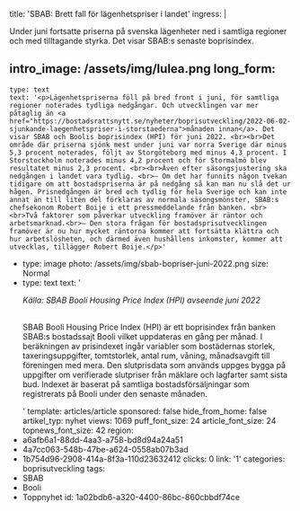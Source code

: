 title: 'SBAB: Brett fall för lägenhetspriser i landet'
ingress: |
  <p>Under juni fortsatte priserna på svenska lägenheter ned i samtliga regioner och med tilltagande styrka. Det visar SBAB:s senaste boprisindex.
  </p>
  
intro_image: /assets/img/lulea.png
long_form:
  -
    type: text
    text: '<p>Lägenhetspriserna föll på bred front i juni, för samtliga regioner noterades tydliga nedgångar. Och utvecklingen var mer påtaglig än <a href="https://bostadsrattsnytt.se/nyheter/boprisutveckling/2022-06-02-sjunkande-laegenhetspriser-i-storstaederna">månaden innan</a>. Det visar SBAB och Boolis boprisindex (HPI) för juni 2022. <br><br>Det område där priserna sjönk mest under juni var norra Sverige där minus 5,3 procent noterades, följt av Storgöteborg med minus 4,3 procent. I Storstockholm noterades minus 4,2 procent och för Stormalmö blev resultatet minus 2,3 procent. <br><br>Även efter säsongsjustering ska nedgången i landet vara tydlig. <br>– Om det har funnits någon tvekan tidigare om att bostadspriserna är på nedgång så kan man nu slå det ur hågen. Prisnedgången är bred och tydlig för hela Sverige och kan inte annat än till liten del förklaras av normala säsongsmönster, SBAB:s chefsekonom Robert Boije i ett pressmeddelande från banken. <br><br>Två faktorer som påverkar utveckling framöver är räntor och arbetsmarknad.<br>– Den stora frågan för bostadsprisutvecklingen framöver är nu hur mycket räntorna kommer att fortsätta klättra och hur arbetslösheten, och därmed även hushållens inkomster, kommer att utvecklas, tillägger Robert Boije.</p>'
  -
    type: image
    photo: /assets/img/sbab-bopriser-juni-2022.png
    size: Normal
  -
    type: text
    text: '<p><i>Källa: SBAB Booli Housing Price Index (HPI) avseende juni 2022&nbsp;</i></p><p><br>SBAB Booli Housing Price Index (HPI) är ett boprisindex från banken SBAB:s bostadssajt Booli vilket uppdateras en gång per månad. I beräkningen av prisindexet ingår variabler som bostädernas storlek, taxeringsuppgifter, tomtstorlek, antal rum, våning, månadsavgift till föreningen med mera. Den slutprisdata som används uppges bygga på uppgifter om verifierade slutpriser från mäklare och lagfarter samt sista bud. Indexet är baserat på samtliga bostadsförsäljningar som registrerats på Booli under den senaste månaden.&nbsp;&nbsp;</p>'
template: articles/article
sponsored: false
hide_from_home: false
artikel_typ: nyhet
views: 1069
puff_font_size: 24
article_font_size: 24
topnews_font_size: 42
region:
  - a6afb6a1-88dd-4aa3-a758-bd8d94a24a51
  - 4a7cc063-548b-47be-a624-0558ab07b3ad
  - 1b754d96-2908-414a-8f3a-110d23632412
clicks: 0
link: '1'
categories: boprisutveckling
tags:
  - SBAB
  - Booli
  - Toppnyhet
id: 1a02bdb6-a320-4400-86bc-860cbbdf74ce
